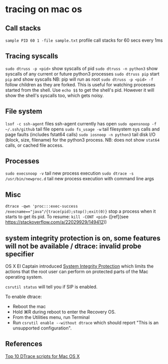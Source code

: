 # tracing on mac os

## Call stacks

`sample PID 60 1 -file sample.txt` profile call stacks for 60 secs every 1ms

## Tracing syscalls

`sudo dtruss -p <pid>` show syscalls of pid
`sudo dtruss -n python3` show syscalls of any current or future python3 processes
`sudo dtruss pip` start `pip` and show syscalls NB: pip will run as root
`sudo dtruss -p <pid> -f` follow children as they are forked. This is useful for watching processes started from the shell. Use `echo $$` to get the shell's pid. However it will show the shell's syscalls too, which gets noisy.

## File system

`lsof -c ssh-agent` files ssh-agent currently has open
`sudo opensnoop -f ~/.ssh/github` tail file opens
`sudo fs_usage -w` tail filesystem sys calls and page faults (includes fstat64 calls)
`sudo iosnoop -n python3` tail disk I/O (block, size, filename) for the python3 process. NB: does not show `stat64` calls, or cached file access.

## Processes

`sudo execsnoop -v` tail new process execution
`sudo dtrace -s /usr/bin/newproc.d` tail new process execution with command line args

## Misc

`dtrace -qwn 'proc:::exec-success /execname=="java"/{trace(pid);stop();exit(0)}` stop a process when it starts to get its pid. To resume: `kill -CONT <pid>` ([ref](see https://stackoverflow.com/a/22029929/149412))

## system integrity protection is on, some features will not be available / dtrace: invalid probe specifier

OS X El Captain introduced [System Integrity Protection](https://derflounder.wordpress.com/2015/10/01/system-integrity-protection-adding-another-layer-to-apples-security-model/) which limits the actions that the root user can perform on protected parts of the Mac operating system.

`csrutil status` will tell you if SIP is enabled.

To enable dtrace:

- Reboot the mac
- Hold ⌘R during reboot to enter the Recovery OS.
- From the Utilities menu, run Terminal
- Run `csrutil enable --without dtrace` which should report "This is an unsupported configuration".

## References

[Top 10 DTrace scripts for Mac OS X](http://dtrace.org/blogs/brendan/2011/10/10/top-10-dtrace-scripts-for-mac-os-x/)
